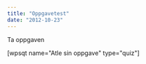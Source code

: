 ```yaml
---
title: "Oppgavetest"
date: "2012-10-23"
---
```


Ta oppgaven

\[wpsqt name="Atle sin oppgave" type="quiz"\]
